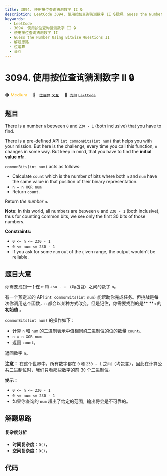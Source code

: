 ```yaml
---
title: 3094. 使用按位查询猜测数字 II 🔒
description: LeetCode 3094. 使用按位查询猜测数字 II 🔒题解，Guess the Number Using Bitwise Questions II，包含解题思路、复杂度分析以及完整的 JavaScript 代码实现。
keywords:
  - LeetCode
  - 3094. 使用按位查询猜测数字 II 🔒
  - 使用按位查询猜测数字 II
  - Guess the Number Using Bitwise Questions II
  - 解题思路
  - 位运算
  - 交互
---
```


# 3094. 使用按位查询猜测数字 II 🔒

🟠 <font color=#ffb800>Medium</font>&emsp; 🔖&ensp; [`位运算`](/tag/bit-manipulation.md) [`交互`](/tag/interactive.md)&emsp; 🔗&ensp;[`力扣`](https://leetcode.cn/problems/guess-the-number-using-bitwise-questions-ii) [`LeetCode`](https://leetcode.com/problems/guess-the-number-using-bitwise-questions-ii)

## 题目

There is a number `n` between `0` and `230 - 1` (both inclusive) that you have
to find.

There is a pre-defined API `int commonBits(int num)` that helps you with your
mission. But here is the challenge, every time you call this function, `n`
changes in some way. But keep in mind, that you have to find the **initial
value of**`n`.

`commonBits(int num)` acts as follows:

  * Calculate `count` which is the number of bits where both `n` and `num` have the same value in that position of their binary representation.
  * `n = n XOR num`
  * Return `count`.

Return _the number_ `n`.

**Note:** In this world, all numbers are between `0` and `230 - 1` (both
inclusive), thus for counting common bits, we see only the first 30 bits of
those numbers.



**Constraints:**

  * `0 <= n <= 230 - 1`
  * `0 <= num <= 230 - 1`
  * If you ask for some `num` out of the given range, the output wouldn't be reliable.


## 题目大意

你需要找到一个在 `0` 和 `230 - 1` （均包含）之间的数字 `n`。

有一个预定义的 API `int commonBits(int num)` 能帮助你完成任务。但挑战是每次你调用这个函数，`n`
都会以某种方式改变。但是记住，你需要找到的是** **`n` 的 **初始值** 。

`commonBits(int num)` 的操作如下：

  * 计算 `n` 和 `num` 的二进制表示中值相同的二进制位的位的数量 `count`。
  * `n = n XOR num`
  * 返回 `count`。

返回数字 `n`。

**注意：** 在这个世界中，所有数字都在 `0` 和 `230 - 1` 之间（均包含），因此在计算公共二进制位时，我们只看那些数字的前 30
个二进制位。



**提示：**

  * `0 <= n <= 230 - 1`
  * `0 <= num <= 230 - 1`
  * 如果你查询的 `num` 超出了给定的范围，输出将会是不可靠的。


## 解题思路

#### 复杂度分析

- **时间复杂度**：`O()`，
- **空间复杂度**：`O()`，

## 代码

```javascript

```